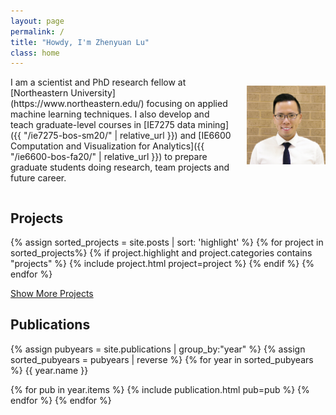 ```yaml
---
layout: page
permalink: /
title: "Howdy, I'm Zhenyuan Lu"
class: home
---
```


<div class="columns" markdown="1">
<div class="intro" markdown="1">
I am a scientist and PhD research fellow at [Northeastern University](https://www.northeastern.edu/) focusing on applied machine learning techniques. I also develop and teach graduate-level courses in [IE7275 data mining]({{ "/ie7275-bos-sm20/" | relative_url }}) and [IE6600 Computation and Visualization for Analytics]({{ "/ie6600-bos-fa20/" | relative_url }}) to prepare graduate students doing research, team projects and future career.

<!--Using background and experience working in Biomedical sciences and data science fields over the last 10 years. I weave healthcare and machine learning concepts together. Prior to NEU, I worked as a research scientist with biotech and personal care companies and helped holds patents on disease diagnosis and healthcare inventions funded by the government and institutions.

I am actively contributing to open source projects on creating user-friendly R-shiny app and machine learning implementations. When I am not at work, I am a photographer with my own studio taking photos included but not limited to human-beings, driver-only road trips, etc.-->

<p>
<span class="social-buttons">
  <span class="item">
    <a href="mailto:{{ site.email }}" target="_blank">
      <i class="fas fa-envelope"></i>
    </a>
    <a href="https://github.com/zhenyuanlu" target="_blank">
      <i class="fab fa-github"></i>
    </a>
    <a href="https://www.linkedin.com/in/zhenyuanlu/" target="_blank">
      <i class="fab fa-linkedin-in"></i>
    </a>
  </span>
</span>

<!--
<span style="float: right">
  <a href="{{ '/cv/' | relative_url }}" target="_blank">
    <i class="far fa-file-pdf"></i>
    <b>CV</b>
  </a>
</span>-->

</p>
</div>

<div class="me" markdown="1">
<picture>

  <img src='/assets/img/staff/z.jpg'
    alt='Zhenyuan Lu'/>
</picture>



</div>

</div>



## Projects

<div class="featured-projects">

  {% assign sorted_projects = site.posts | sort: 'highlight' %}
  {% for project in sorted_projects%}
    {% if project.highlight and project.categories contains "projects" %}
      {% include project.html project=project %}
    {% endif %}
  {% endfor %}
</div>
<a href="{{ "/projects/" | relative_url }}" class="button">
  <i class="fas fa-chevron-circle-right"></i>
  Show More Projects
</a>

<!--## Tutorials

<div class="featured-tutorials">
  {% assign sorted_projects = site.posts | sort: 'highlight' %}
  {% for project in sorted_projects %}
    {% if project.highlight and project.categories contains "tutorials" %}
      {% include project.html project=project %}
    {% endif %}
  {% endfor %}
</div>
<a href="{{ "/projects/" | relative_url }}" class="button">
  <i class="fas fa-chevron-circle-right"></i>
  Show More Tutorials
</a>-->


<!--## Professional Experience
<div id="experience-section" class="tabbed-section">
  {% include experience.html %}
</div>-->


## Publications
<div class="pubs">
{% assign pubyears = site.publications | group_by:"year"  %}
{% assign sorted_pubyears = pubyears | reverse %}
{% for year in sorted_pubyears %}
{{ year.name }}

{% for pub in year.items %}
  {% include publication.html pub=pub %}
{% endfor %}
{% endfor %}
</div>
